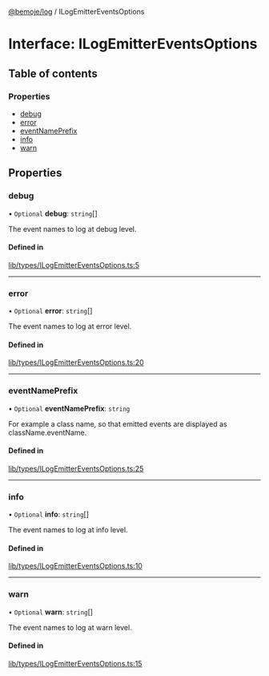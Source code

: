 [@bemoje/log](https://github.com/bemoje/tsmono/blob/main/pkg/log/docs/md/index.md) / ILogEmitterEventsOptions

# Interface: ILogEmitterEventsOptions

## Table of contents

### Properties

- [debug](https://github.com/bemoje/tsmono/blob/main/pkg/log/docs/md/interfaces/ILogEmitterEventsOptions.md#debug)
- [error](https://github.com/bemoje/tsmono/blob/main/pkg/log/docs/md/interfaces/ILogEmitterEventsOptions.md#error)
- [eventNamePrefix](https://github.com/bemoje/tsmono/blob/main/pkg/log/docs/md/interfaces/ILogEmitterEventsOptions.md#eventnameprefix)
- [info](https://github.com/bemoje/tsmono/blob/main/pkg/log/docs/md/interfaces/ILogEmitterEventsOptions.md#info)
- [warn](https://github.com/bemoje/tsmono/blob/main/pkg/log/docs/md/interfaces/ILogEmitterEventsOptions.md#warn)

## Properties

### debug

• `Optional` **debug**: `string`[]

The event names to log at debug level.

#### Defined in

[lib/types/ILogEmitterEventsOptions.ts:5](https://github.com/bemoje/tsmono/blob/8bd5d16/pkg/log/src/lib/types/ILogEmitterEventsOptions.ts#L5)

___

### error

• `Optional` **error**: `string`[]

The event names to log at error level.

#### Defined in

[lib/types/ILogEmitterEventsOptions.ts:20](https://github.com/bemoje/tsmono/blob/8bd5d16/pkg/log/src/lib/types/ILogEmitterEventsOptions.ts#L20)

___

### eventNamePrefix

• `Optional` **eventNamePrefix**: `string`

For example a class name, so that emitted events are displayed as className.eventName.

#### Defined in

[lib/types/ILogEmitterEventsOptions.ts:25](https://github.com/bemoje/tsmono/blob/8bd5d16/pkg/log/src/lib/types/ILogEmitterEventsOptions.ts#L25)

___

### info

• `Optional` **info**: `string`[]

The event names to log at info level.

#### Defined in

[lib/types/ILogEmitterEventsOptions.ts:10](https://github.com/bemoje/tsmono/blob/8bd5d16/pkg/log/src/lib/types/ILogEmitterEventsOptions.ts#L10)

___

### warn

• `Optional` **warn**: `string`[]

The event names to log at warn level.

#### Defined in

[lib/types/ILogEmitterEventsOptions.ts:15](https://github.com/bemoje/tsmono/blob/8bd5d16/pkg/log/src/lib/types/ILogEmitterEventsOptions.ts#L15)
